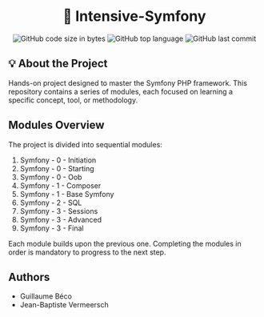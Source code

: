 <h1 align="center">
	🚀 Intensive-Symfony
</h1>

<p align="center">
	<img alt="GitHub code size in bytes" src="https://img.shields.io/github/languages/code-size/JBVer/Intensive-Symfony?color=lightblue" />
	<img alt="GitHub top language" src="https://img.shields.io/github/languages/top/JBVer/Intensive-Symfony?color=blue" />
	<img alt="GitHub last commit" src="https://img.shields.io/github/last-commit/JBVer/Intensive-Symfony?color=green" />
</p>

## 💡 About the Project
Hands-on project designed to master the Symfony PHP framework. This repository contains a series of modules, each focused on learning a specific concept, tool, or methodology.

## Modules Overview
The project is divided into sequential modules:
1. Symfony - 0 - Initiation
2. Symfony - 0 - Starting
3. Symfony - 0 - Oob
4. Symfony - 1 - Composer
5. Symfony - 1 - Base Symfony
6. Symfony - 2 - SQL
7. Symfony - 3 - Sessions
8. Symfony - 3 - Advanced
9. Symfony - 3 - Final

Each module builds upon the previous one. Completing the modules in order is mandatory to progress to the next step.


## Authors
- Guillaume Béco
- Jean-Baptiste Vermeersch
